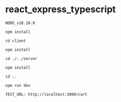 # react_express_typescript

`NODE_v16.18.0` 

```
npm install

cd client

npm install

cd ./../server

npm install

cd ..

npm run dev

TEST_URL: http://localhost:3000/cart

```